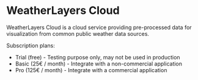 # WeatherLayers Cloud

WeatherLayers Cloud is a cloud service providing pre-processed data for visualization from common public weather data sources.

Subscription plans:

* Trial (free) - Testing purpose only, may not be used in production
* Basic (25€ / month) - Integrate with a non-commercial application
* Pro (125€ / month) - Integrate with a commercial application
